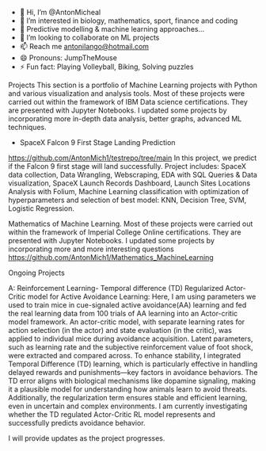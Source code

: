 - 👋 Hi, I’m @AntonMicheal
- 👀 I’m interested in biology, mathematics, sport, finance and coding
- 🌱 Predictive modelling & machine learning approaches...
- 💞️ I’m looking to collaborate on ML projects
- 📫 Reach me antonilango@hotmail.com
- 😄 Pronouns: JumpTheMouse
- ⚡ Fun fact: Playing Volleyball, Biking, Solving puzzles

<!---
AntonMich1/AntonMich1 is a ✨ special ✨ repository because its `README.md` (this file) appears on your GitHub profile.
You can click the Preview link to take a look at your changes.
--->
Projects
This section is a portfolio of Machine Learning projects with Python and various visualization and analysis tools. Most of these projects were carried out within the framework of IBM Data science certifications. They are presented with Jupyter Notebooks. I updated some projects by incorporating more in-depth data analysis, better graphs, advanced ML techniques.
* SpaceX Falcon 9 First Stage Landing Prediction
  
https://github.com/AntonMich1/testrepo/tree/main
In this project, we predict if the Falcon 9 first stage will land successfully. Project includes: SpaceX data collection, Data Wrangling, Webscraping, EDA with SQL Queries & Data visualization, SpaceX Launch Records Dashboard, Launch Sites Locations Analysis with Folium, Machine Learning classification with optimization of hyperparameters and selection of best model: KNN, Decision Tree, SVM, Logistic Regression.

Mathematics of Machine Learning. Most of these projects were carried out within the framework of Imperial College Online certifications. They are presented with Jupyter Notebooks. I updated some projects by incorporating more and more interesting questions
https://github.com/AntonMich1/Mathematics_MachineLearning

Ongoing Projects

A: Reinforcement Learning- Temporal difference (TD) Regularized Actor-Critic model for Active Avoidance Learning:
Here, I am using parameters we used to train mice in cue-signaled active avoidance(AA) learning and fed the real learning data from 100 trials of AA learning into an Actor-critic model framework. An actor-critic model, with separate learning rates for action selection (in the actor) and state evaluation (in the critic), was applied to individual mice during avoidance acquisition. Latent parameters, such as learning rate and the subjective reinforcement value of foot shock, were extracted and compared across. To enhance stability, I integrated Temporal Difference (TD) learning, which is particularly effective in handling delayed rewards and punishments—key factors in avoidance behaviors. The TD error aligns with biological mechanisms like dopamine signaling, making it a plausible model for understanding how animals learn to avoid threats. Additionally, the regularization term ensures stable and efficient learning, even in uncertain and complex environments.  I am currently investigating whether the TD regulated Actor-Critic RL model represents and successfully predicts avoidance behavior.

I will provide updates as the project progresses.



